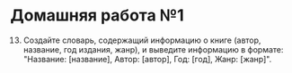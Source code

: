 # Домашняя работа №1
13.	Создайте словарь, содержащий информацию о книге (автор, название, год издания, жанр), и выведите информацию в формате: "Название: [название], Автор: [автор], Год: [год], Жанр: [жанр]".
